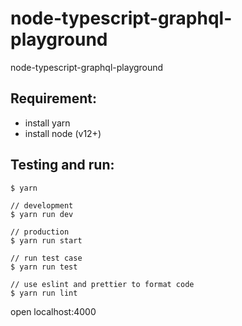 # node-typescript-graphql-playground

node-typescript-graphql-playground

## Requirement:

- install yarn
- install node (v12+)

## Testing and run:

```
$ yarn

// development
$ yarn run dev

// production
$ yarn run start

// run test case
$ yarn run test

// use eslint and prettier to format code
$ yarn run lint
```

open localhost:4000
